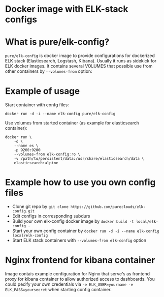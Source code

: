 # Docker image with ELK-stack configs

# What is pure/elk-config?

`pure/elk-config` is docker image to provide configurations for dockerized ELK stack (Elasticsearch, Logstash, Kibana). Usually it runs as sidekick for ELK docker images.
It contains several VOLUMES that possible use from other containers by `--volumes-from` option:

# Example of usage

Start container with confg files:

```
docker run -d -i --name elk-config pure/elk-config
```

Use volumes from started container (as example for elasticsearch container):

```
docker run \
    -d \
    --name es \
    -p 9200:9200 
    --volumes-from elk-config:ro \
    -v /path/to/persistent/data:/usr/share/elasticsearch/data \
    elasticsearch:alpine
```

# Example how to use you own config files

- Clone git repo by `git clone https://github.com/pureclouds/elk-config.git`
- Edit configs in corresponding subdurs
- Build your own elk-config docker image by `docker build -t local/elk-config .`
- Start your own config container by `docker run -d -i --name elk-config local/elk-config`
- Start ELK stack containers with `--volumes-from elk-config` option

# Nginx frontend for kibana container

Image contais example configuration for Nginx that serve's as frontend proxy for kibana container to allow authorized access to dashboards.
You could pecify your own credentials via `-e ELK_USER=yourname -e ELK_PASS=yoursecret` when starting config container.
